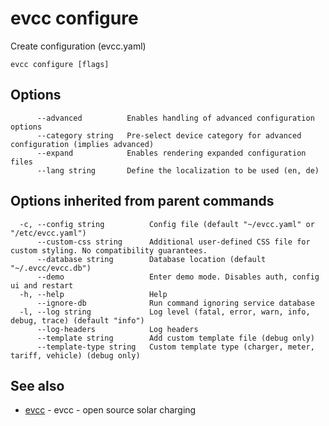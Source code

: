 # evcc configure

Create configuration (evcc.yaml)

```
evcc configure [flags]
```

## Options

```
      --advanced          Enables handling of advanced configuration options
      --category string   Pre-select device category for advanced configuration (implies advanced)
      --expand            Enables rendering expanded configuration files
      --lang string       Define the localization to be used (en, de)
```

## Options inherited from parent commands

```
  -c, --config string          Config file (default "~/evcc.yaml" or "/etc/evcc.yaml")
      --custom-css string      Additional user-defined CSS file for custom styling. No compatibility guarantees.
      --database string        Database location (default "~/.evcc/evcc.db")
      --demo                   Enter demo mode. Disables auth, config ui and restart
  -h, --help                   Help
      --ignore-db              Run command ignoring service database
  -l, --log string             Log level (fatal, error, warn, info, debug, trace) (default "info")
      --log-headers            Log headers
      --template string        Add custom template file (debug only)
      --template-type string   Custom template type (charger, meter, tariff, vehicle) (debug only)
```

## See also

* [evcc](evcc.md)	 - evcc - open source solar charging


